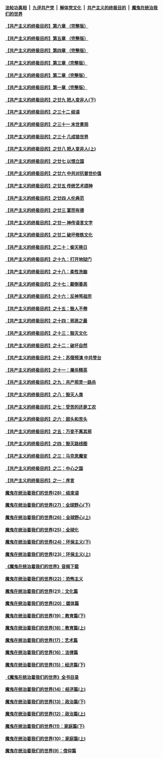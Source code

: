 ####  [法轮功真相](../../../../basic/blob/master/README.md?t=05311231) &nbsp;|&nbsp; [九评共产党](../../../../9ping.md/blob/master/README.md?t=05311231) &nbsp;|&nbsp; [解体党文化](../../../../jtdwh.md/blob/master/README.md?t=05311231)  &nbsp;|&nbsp; [共产主义的终极目的](../../../../gczydzjmd.md/blob/master/README.md?t=05311231) &nbsp;|&nbsp; [魔鬼在统治我们的世界](../../../../mgztzwmdsj.md/blob/master/README.md?t=05311231) 

#### [【共产主义的终极目的】第六章 （完整版）](../pages/nsc422/n11428913.md?t=05311231) 

#### [【共产主义的终极目的】第五章 （完整版）](../pages/nsc422/n11428912.md?t=05311231) 

#### [【共产主义的终极目的】第四章 （完整版）](../pages/nsc422/n11428907.md?t=05311231) 

#### [【共产主义的终极目的】第三章（完整版）](../pages/nsc422/n11428848.md?t=05311231) 

#### [【共产主义的终极目的】第二章（完整版）](../pages/nsc422/n11428831.md?t=05311231) 

#### [【共产主义的终极目的】第一章（完整版）](../pages/nsc422/n11417651.md?t=05311231) 

#### [【共产主义的终极目的】之廿九 把人变非人(下)](../pages/nsc422/n11344140.md?t=05311231) 

#### [【共产主义的终极目的】之三十二 结语](../pages/nsc422/n11360535.md?t=05311231) 

#### [【共产主义的终极目的】之三十一 末世景观](../pages/nsc422/n11351129.md?t=05311231) 

#### [【共产主义的终极目的】之三十 几成狼世界](../pages/nsc422/n11348280.md?t=05311231) 

#### [【共产主义的终极目的】之廿八 把人变非人(上)](../pages/nsc422/n11340492.md?t=05311231) 

#### [【共产主义的终极目的】之廿七 以恨立国](../pages/nsc422/n11336944.md?t=05311231) 

#### [【共产主义的终极目的】之廿六 中共对抗普世价值](../pages/nsc422/n11324785.md?t=05311231) 

#### [【共产主义的终极目的】之廿五 传统艺术颂神](../pages/nsc422/n11296396.md?t=05311231) 

#### [【共产主义的终极目的】之廿四 人伦典范](../pages/nsc422/n11296397.md?t=05311231) 

#### [【共产主义的终极目的】之廿三 富而有德](../pages/nsc422/n11283598.md?t=05311231) 

#### [【共产主义的终极目的】之廿一 神传语言文字](../pages/nsc422/n11263265.md?t=05311231) 

#### [【共产主义的终极目的】之廿二 破坏修炼文化](../pages/nsc422/n11245728.md?t=05311231) 

#### [【共产主义的终极目的】之二十：偷天换日](../pages/nsc422/n11238846.md?t=05311231) 

#### [【共产主义的终极目的】之十九：打开地狱门](../pages/nsc422/n11206376.md?t=05311231) 

#### [【共产主义的终极目的】之十八：柔性洗脑](../pages/nsc422/n11199994.md?t=05311231) 

#### [【共产主义的终极目的】之十七：颠倒善恶](../pages/nsc422/n11179782.md?t=05311231) 

#### [【共产主义的终极目的】之十六：反神骂祖宗](../pages/nsc422/n11166798.md?t=05311231) 

#### [【共产主义的终极目的】之十五：毁人不倦](../pages/nsc422/n11166792.md?t=05311231) 

#### [【共产主义的终极目的】之十四：邪恶之最](../pages/nsc422/n11150249.md?t=05311231) 

#### [【共产主义的终极目的】之十三：毁灭文化](../pages/nsc422/n11135227.md?t=05311231) 

#### [【共产主义的终极目的】之十二：破坏自然](../pages/nsc422/n11135214.md?t=05311231) 

#### [【共产主义的终极目的】之十：苏俄预演 中共登台](../pages/nsc422/n11118424.md?t=05311231) 

#### [【共产主义的终极目的】之十一：屠杀精英](../pages/nsc422/n11118442.md?t=05311231) 

#### [【共产主义的终极目的】之九：共产邪灵一路杀](../pages/nsc422/n11114139.md?t=05311231) 

#### [【共产主义的终极目的】之八：毁灭人类](../pages/nsc422/n11108503.md?t=05311231) 

#### [【共产主义的终极目的】之七：受苦的还是工农](../pages/nsc422/n11101809.md?t=05311231) 

#### [【共产主义的终极目的】之六：甜头和苦头](../pages/nsc422/n11096971.md?t=05311231) 

#### [【共产主义的终极目的】之五：万变不离其邪](../pages/nsc422/n11091285.md?t=05311231) 

#### [【共产主义的终极目的】之四：毁灭路线图](../pages/nsc422/n11086284.md?t=05311231) 

#### [【共产主义的终极目的】之三：马克思魔变](../pages/nsc422/n11061941.md?t=05311231) 

#### [【共产主义的终极目的】之二：中心之国](../pages/nsc422/n11047728.md?t=05311231) 

#### [【共产主义的终极目的】之一：序言](../pages/nsc422/n11086077.md?t=05311231) 

#### [魔鬼在统治着我们的世界(28)：结束语](../pages/nsc422/n10936246.md?t=05311231) 

#### [魔鬼在统治着我们的世界(27)：全球野心(下)](../pages/nsc422/n10928319.md?t=05311231) 

#### [魔鬼在统治着我们的世界(26)：全球野心(上)](../pages/nsc422/n10900318.md?t=05311231) 

#### [魔鬼在统治着我们的世界(25)：全球化](../pages/nsc422/n10788205.md?t=05311231) 

#### [魔鬼在统治着我们的世界(24)：环保主义(下)](../pages/nsc422/n10695307.md?t=05311231) 

#### [魔鬼在统治着我们的世界(23)：环保主义(上)](../pages/nsc422/n10688613.md?t=05311231) 

#### [《魔鬼在统治着我们的世界》音频下载](../pages/nsc422/n10635553.md?t=05311231) 

#### [魔鬼在统治着我们的世界(22)：恐怖主义](../pages/nsc422/n10614727.md?t=05311231) 

#### [魔鬼在统治着我们的世界(21)：文化篇](../pages/nsc422/n10597706.md?t=05311231) 

#### [魔鬼在统治着我们的世界(20)：媒体篇](../pages/nsc422/n10586579.md?t=05311231) 

#### [魔鬼在统治着我们的世界(19)：教育篇(下)](../pages/nsc422/n10564808.md?t=05311231) 

#### [魔鬼在统治着我们的世界(18)：教育篇(上)](../pages/nsc422/n10526970.md?t=05311231) 

#### [魔鬼在统治着我们的世界(17)：艺术篇](../pages/nsc422/n10499093.md?t=05311231) 

#### [魔鬼在统治着我们的世界(16)：法律篇](../pages/nsc422/n10485969.md?t=05311231) 

#### [魔鬼在统治着我们的世界(15)：经济篇(下)](../pages/nsc422/n10469975.md?t=05311231) 

#### [《魔鬼在统治着我们的世界》全书目录](../pages/nsc422/n10464261.md?t=05311231) 

#### [魔鬼在统治着我们的世界(14)：经济篇(上)](../pages/nsc422/n10457370.md?t=05311231) 

#### [魔鬼在统治着我们的世界(13)：政治篇(下)](../pages/nsc422/n10448270.md?t=05311231) 

#### [魔鬼在统治着我们的世界(12)：政治篇(上)](../pages/nsc422/n10444576.md?t=05311231) 

#### [魔鬼在统治着我们的世界(11)：家庭篇(下)](../pages/nsc422/n10440961.md?t=05311231) 

#### [魔鬼在统治着我们的世界(10)：家庭篇(上)](../pages/nsc422/n10435448.md?t=05311231) 

#### [魔鬼在统治着我们的世界(9)：信仰篇](../pages/nsc422/n10432159.md?t=05311231) 

